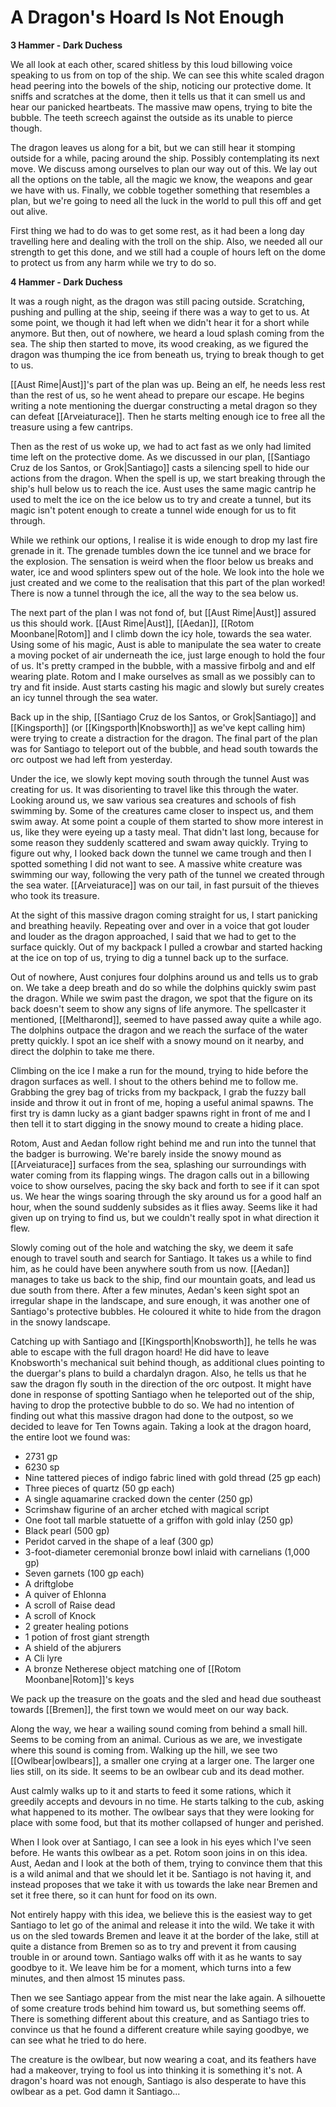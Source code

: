 # A Dragon's Hoard Is Not Enough
**3 Hammer - Dark Duchess**

We all look at each other, scared shitless by this loud billowing voice speaking to us from on top of the ship. We can see this white scaled dragon head peering into the bowels of the ship, noticing our protective dome. It sniffs and scratches at the dome, then it tells us that it can smell us and hear our panicked heartbeats. The massive maw opens, trying to bite the bubble. The teeth screech against the outside as its unable to pierce though.

The dragon leaves us along for a bit, but we can still hear it stomping outside for a while, pacing around the ship. Possibly contemplating its next move. We discuss among ourselves to plan our way out of this. We lay out all the options on the table, all the magic we know, the weapons and gear we have with us. Finally, we cobble together something that resembles a plan, but we're going to need all the luck in the world to pull this off and get out alive.

First thing we had to do was to get some rest, as it had been a long day travelling here and dealing with the troll on the ship. Also, we needed all our strength to get this done, and we still had a couple of hours left on the dome to protect us from any harm while we try to do so.

**4 Hammer - Dark Duchess**

It was a rough night, as the dragon was still pacing outside. Scratching, pushing and pulling at the ship, seeing if there was a way to get to us. At some point, we though it had left when we didn't hear it for a short while anymore. But then, out of nowhere, we heard a loud splash coming from the sea. The ship then started to move, its wood creaking, as we figured the dragon was thumping the ice from beneath us, trying to break though to get to us.

[[Aust Rime|Aust]]'s part of the plan was up. Being an elf, he needs less rest than the rest of us, so he went ahead to prepare our escape. He begins writing a note mentioning the duergar constructing a metal dragon so they can defeat [[Arveiaturace]]. Then he starts melting enough ice to free all the treasure using a few cantrips.

Then as the rest of us woke up, we had to act fast as we only had limited time left on the protective dome. As we discussed in our plan, [[Santiago Cruz de los Santos, or Grok|Santiago]] casts a silencing spell to hide our actions from the dragon. When the spell is up, we start breaking through the ship's hull below us to reach the ice. Aust uses the same magic cantrip he used to melt the ice on the ice below us to try and create a tunnel, but its magic isn't potent enough to create a tunnel wide enough for us to fit through. 

While we rethink our options, I realise it is wide enough to drop my last fire grenade in it. The grenade tumbles down the ice tunnel and we brace for the explosion. The sensation is weird when the floor below us breaks and water, ice and wood splinters spew out of the hole. We look into the hole we just created and we come to the realisation that this part of the plan worked! There is now a tunnel through the ice, all the way to the sea below us.

The next part of the plan I was not fond of, but [[Aust Rime|Aust]] assured us this should work. [[Aust Rime|Aust]], [[Aedan]], [[Rotom Moonbane|Rotom]] and I climb down the icy hole, towards the sea water. Using some of his magic, Aust is able to manipulate the sea water to create a moving pocket of air underneath the ice, just large enough to hold the four of us. It's pretty cramped in the bubble, with a massive firbolg and and elf wearing plate. Rotom and I make ourselves as small as we possibly can to try and fit inside. Aust starts casting his magic and slowly but surely creates an icy tunnel through the sea water.

Back up in the ship, [[Santiago Cruz de los Santos, or Grok|Santiago]] and [[Kingsporth]] (or [[Kingsporth|Knobsworth]] as we've kept calling him) were trying to create a distraction for the dragon. The final part of the plan was for Santiago to teleport out of the bubble, and head south towards the orc outpost we had left from yesterday.

Under the ice, we slowly kept moving south through the tunnel Aust was creating for us. It was disorienting to travel like this through the water. Looking around us, we saw various sea creatures and schools of fish swimming by. Some of the creatures came closer to inspect us, and them swim away. At some point a couple of them started to show more interest in us, like they were eyeing up a tasty meal. That didn't last long, because for some reason they suddenly scattered and swam away quickly. Trying to figure out why, I looked back down the tunnel we came trough and then I spotted something I did not want to see. A massive white creature was swimming our way, following the very path of the tunnel we created through the sea water. [[Arveiaturace]] was on our tail, in fast pursuit of the thieves who took its treasure.

At the sight of this massive dragon coming straight for us, I start panicking and breathing heavily. Repeating over and over in a voice that got louder and louder as the dragon approached, I said that we had to get to the surface quickly. Out of my backpack I pulled a crowbar and started hacking at the ice on top of us, trying to dig a tunnel back up to the surface.

Out of nowhere, Aust conjures four dolphins around us and tells us to grab on. We take a deep breath and do so while the dolphins quickly swim past the dragon. While we swim past the dragon, we spot that the figure on its back doesn't seem to show any signs of life anymore. The spellcaster it mentioned, [[Meltharond]], seemed to have passed away quite a while ago. The dolphins outpace the dragon and we reach the surface of the water pretty quickly. I spot an ice shelf with a snowy mound on it nearby, and direct the dolphin to take me there. 

Climbing on the ice I make a run for the mound, trying to hide before the dragon surfaces as well. I shout to the others behind me to follow me. Grabbing the grey bag of tricks from my backpack, I grab the fuzzy ball inside and throw it out in front of me, hoping a useful animal spawns. The first try is damn lucky as a giant badger spawns right in front of me and I then tell it to start digging in the snowy mound to create a hiding place.

Rotom, Aust and Aedan follow right behind me and run into the tunnel that the badger is burrowing. We're barely inside the snowy mound as [[Arveiaturace]] surfaces from the sea, splashing our surroundings with water coming from its flapping wings. The dragon calls out in a billowing voice to show ourselves, pacing the sky back and forth to see if it can spot us. We hear the wings soaring through the sky around us for a good half an hour, when the sound suddenly subsides as it flies away. Seems like it had given up on trying to find us, but we couldn't really spot in what direction it flew.

Slowly coming out of the hole and watching the sky, we deem it safe enough to travel south and search for Santiago. It takes us a while to find him, as he could have been anywhere south from us now. [[Aedan]] manages to take us back to the ship, find our mountain goats, and lead us due south from there. After a few minutes, Aedan's keen sight spot an irregular shape in the landscape, and sure enough, it was another one of Santiago's protective bubbles. He coloured it white to hide from the dragon in the snowy landscape.

Catching up with Santiago and [[Kingsporth|Knobsworth]], he tells he was able to escape with the full dragon hoard! He did have to leave Knobsworth's mechanical suit behind though, as additional clues pointing to the duergar's plans to build a chardalyn dragon. Also, he tells us that he saw the dragon fly south in the direction of the orc outpost. It might have done in response of spotting Santiago when he teleported out of the ship, having to drop the protective bubble to do so. We had no intention of finding out what this massive dragon had done to the outpost, so we decided to leave for Ten Towns again. Taking a look at the dragon hoard, the entire loot we found was:

- 2731 gp
- 6230 sp
- Nine tattered pieces of indigo fabric lined with gold thread (25 gp each)
- Three pieces of quartz (50 gp each)
- A single aquamarine cracked down the center (250 gp)
- Scrimshaw figurine of an archer etched with magical script
- One foot tall marble statuette of a griffon with gold inlay (250 gp)
- Black pearl (500 gp)
- Peridot carved in the shape of a leaf (300 gp)
- 3-foot-diameter ceremonial bronze bowl inlaid with carnelians (1,000 gp)
- Seven garnets (100 gp each)
- A driftglobe
- A quiver of Ehlonna
- A scroll of Raise dead
- A scroll of Knock
- 2 greater healing potions
- 1 potion of frost giant strength
- A shield of the abjurers
- A Cli lyre
- A bronze Netherese object matching one of [[Rotom Moonbane|Rotom]]'s keys

We pack up the treasure on the goats and the sled and head due southeast towards [[Bremen]], the first town we would meet on our way back.

Along the way, we hear a wailing sound coming from behind a small hill. Seems to be coming from an animal. Curious as we are, we investigate where this sound is coming from. Walking up the hill, we see two [[Owlbear|owlbears]], a smaller one crying at a larger one. The larger one lies still, on its side. It seems to be an owlbear cub and its dead mother.

Aust calmly walks up to it and starts to feed it some rations, which it greedily accepts and devours in no time. He starts talking to the cub, asking what happened to its mother. The owlbear says that they were looking for place with some food, but that its mother collapsed of hunger and perished.

When I look over at Santiago, I can see a look in his eyes which I've seen before. He wants this owlbear as a pet. Rotom soon joins in on this idea. Aust, Aedan and I look at the both of them, trying to convince them that this is a wild animal and that we should let it be. Santiago is not having it, and instead proposes that we take it with us towards the lake near Bremen and set it free there, so it can hunt for food on its own.

Not entirely happy with this idea, we believe this is the easiest way to get Santiago to let go of the animal and release it into the wild. We take it with us on the sled towards Bremen and leave it at the border of the lake, still at quite a distance from Bremen so as to try and prevent it from causing trouble in or around town. Santiago walks off with it as he wants to say goodbye to it. We leave him be for a moment, which turns into a few minutes, and then almost 15 minutes pass.

Then we see Santiago appear from the mist near the lake again. A silhouette of some creature trods behind him toward us, but something seems off. There is something different about this creature, and as Santiago tries to convince us that he found a different creature while saying goodbye, we can see what he tried to do here.

The creature is the owlbear, but now wearing a coat, and its feathers have had a makeover, trying to fool us into thinking it is something it's not. A dragon's hoard was not enough, Santiago is also desperate to have this owlbear as a pet. God damn it Santiago...